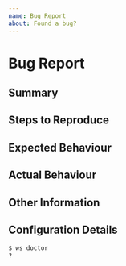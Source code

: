 ```yaml
---
name: Bug Report
about: Found a bug?
---
```


# Bug Report

<!--
The text in these markdown comments is instructions that will not appear in the displayed issue.
-->

## Summary

<!--
Add a clear and concise description of the bug.
-->

## Steps to Reproduce

<!--
Add precise steps to reproduce the bug.
-->

## Expected Behaviour

<!--
Add a description of what you expected to happen.
-->

## Actual Behaviour

<!--
Add a description of what actually happened.
-->

## Other Information

<!--
Optionally add any other useful information or commentary.
-->

## Configuration Details

<!--
Run these commands and copy in the info.
-->

```bash
$ ws doctor
?
```
